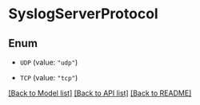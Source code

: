 # SyslogServerProtocol

## Enum


* `UDP` (value: `"udp"`)

* `TCP` (value: `"tcp"`)


[[Back to Model list]](../README.md#documentation-for-models) [[Back to API list]](../README.md#documentation-for-api-endpoints) [[Back to README]](../README.md)


